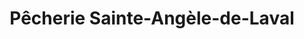 ---
title: "Pêcherie Sainte-Angèle-de-Laval"
url: /becancour/pecherie-sainte-angele-de-laval/
shop: Fisch
---